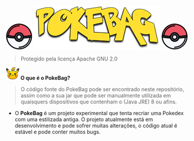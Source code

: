 <img src="Images/pokebola_two.png" width="70" height="70"> <img src="Images/pokebag_logo.png"> <img src="Images/pokebola_two.png" width="70" height="70">
> Protegido pela licença Apache GNU 2.0

<img src="Images/pikachu.png" width="35" height="35"> **O que é o PokeBag?**
> O código fonte do PokeBag pode ser encontrado neste repositório, assim como a sua jar que pode ser manualmente utilizada em quaisquers dispositivos que contenham o (Java JRE) 8 ou afins.
- O **PokeBag** é um projeto experimental que tenta recriar uma Pokedex com uma estilizada antiga. O projeto atualmente está em desenvolvimento e pode sofrer muitas alterações, o código atual é estável e pode conter muitos bugs.
